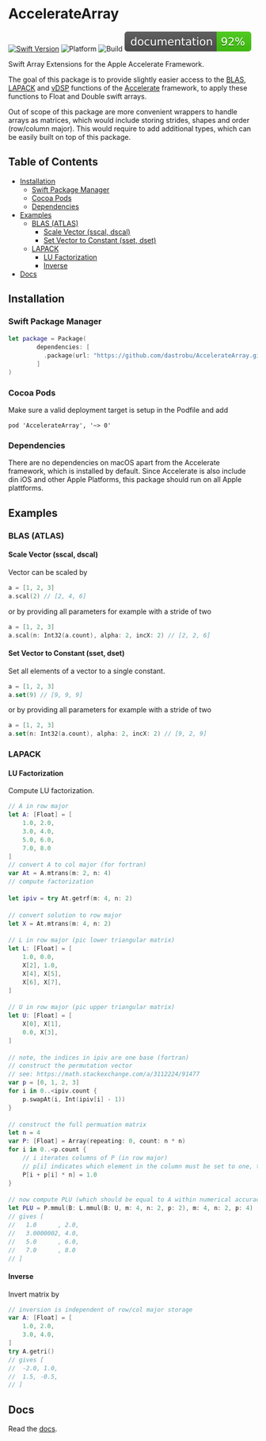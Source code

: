 # AccelerateArray

[![Swift Version](https://img.shields.io/badge/swift-5.7-blue.svg)](https://swift.org)
![Platform](https://img.shields.io/badge/platform-macOS-lightgray.svg)
![Build](https://github.com/dastrobu/AccelerateArray/actions/workflows/ci.yaml/badge.svg)
[![documentation](https://github.com/dastrobu/AccelerateArray/raw/master/docs/badge.svg?sanitize=true)](https://dastrobu.github.io/AccelerateArray/)

Swift Array Extensions for the Apple Accelerate Framework. 

The goal of this package is to provide slightly easier access to the [BLAS](http://www.netlib.org/blas/), 
[LAPACK](http://www.netlib.org/lapack/) and [vDSP](https://developer.apple.com/documentation/accelerate/vdsp) functions
of the [Accelerate](https://developer.apple.com/documentation/accelerate) framework, 
to apply these functions to Float and Double swift arrays. 

Out of scope of this package are more convenient wrappers to handle arrays as matrices, which 
would include storing strides, shapes and order (row/column major). This would require to add 
additional types, which can be easily built on top of this package. 


<!-- START doctoc generated TOC please keep comment here to allow auto update -->
<!-- DON'T EDIT THIS SECTION, INSTEAD RE-RUN doctoc TO UPDATE -->
## Table of Contents

- [Installation](#installation)
  - [Swift Package Manager](#swift-package-manager)
  - [Cocoa Pods](#cocoa-pods)
  - [Dependencies](#dependencies)
- [Examples](#examples)
  - [BLAS (ATLAS)](#blas-atlas)
    - [Scale Vector (sscal, dscal)](#scale-vector-sscal-dscal)
    - [Set Vector to Constant (sset, dset)](#set-vector-to-constant-sset-dset)
  - [LAPACK](#lapack)
    - [LU Factorization](#lu-factorization)
    - [Inverse](#inverse)
- [Docs](#docs)

<!-- END doctoc generated TOC please keep comment here to allow auto update -->
     
## Installation

### Swift Package Manager

```swift
let package = Package(
        dependencies: [
          .package(url: "https://github.com/dastrobu/AccelerateArray.git", from: "0.3.1"),
        ]
)
```
        
### Cocoa Pods

Make sure a valid deployment target is setup in the Podfile and add

    pod 'AccelerateArray', '~> 0'
    
### Dependencies

There are no dependencies on macOS apart from the Accelerate framework, which is installed by default.
Since Accelerate is also include din iOS and other Apple Platforms, this package should run on all Apple plattforms.

## Examples

### BLAS (ATLAS)

#### Scale Vector (sscal, dscal)

Vector can be scaled by
```swift
a = [1, 2, 3]
a.scal(2) // [2, 4, 6]
```
or by providing all parameters for example with a stride of two
```swift
a = [1, 2, 3]
a.scal(n: Int32(a.count), alpha: 2, incX: 2) // [2, 2, 6]
```

#### Set Vector to Constant (sset, dset)

Set all elements of a vector to a single constant.
```swift
a = [1, 2, 3]
a.set(9) // [9, 9, 9]
```
or by providing all parameters for example with a stride of two
```swift
a = [1, 2, 3]
a.set(n: Int32(a.count), alpha: 2, incX: 2) // [9, 2, 9]
```

### LAPACK

#### LU Factorization 

Compute LU factorization.

```swift
// A in row major
let A: [Float] = [
    1.0, 2.0,
    3.0, 4.0,
    5.0, 6.0,
    7.0, 8.0
]
// convert A to col major (for fortran)
var At = A.mtrans(m: 2, n: 4)
// compute factorization

let ipiv = try At.getrf(m: 4, n: 2)

// convert solution to row major
let X = At.mtrans(m: 4, n: 2)

// L in row major (pic lower triangular matrix)
let L: [Float] = [
    1.0, 0.0,
    X[2], 1.0,
    X[4], X[5],
    X[6], X[7],
]

// U in row major (pic upper triangular matrix)
let U: [Float] = [
    X[0], X[1],
    0.0, X[3],
]

// note, the indices in ipiv are one base (fortran)
// construct the permutation vector
// see: https://math.stackexchange.com/a/3112224/91477
var p = [0, 1, 2, 3]
for i in 0..<ipiv.count {
    p.swapAt(i, Int(ipiv[i] - 1))
}

// construct the full permuation matrix
let n = 4
var P: [Float] = Array(repeating: 0, count: n * n)
for i in 0..<p.count {
    // i iterates columns of P (in row major)
    // p[i] indicates which element in the column must be set to one, to create the permutation matrix
    P[i + p[i] * n] = 1.0
}

// now compute PLU (which should be equal to A within numerical accuracy)
let PLU = P.mmul(B: L.mmul(B: U, m: 4, n: 2, p: 2), m: 4, n: 2, p: 4)
// gives [
//   1.0      , 2.0,
//   3.0000002, 4.0,
//   5.0      , 6.0,
//   7.0      , 8.0
// ]
```

#### Inverse

Invert matrix by 
```swift
// inversion is independent of row/col major storage
var A: [Float] = [
    1.0, 2.0,
    3.0, 4.0,
]
try A.getri()
// gives [
//  -2.0, 1.0,
//  1.5, -0.5,
// ]
```

## Docs

Read the [docs](https://dastrobu.github.io/AccelerateArray/). 

